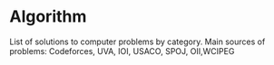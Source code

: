 # Algorithm
List of solutions to computer problems by category.
Main sources of problems: Codeforces, UVA, IOI, USACO, SPOJ, OII,WCIPEG
